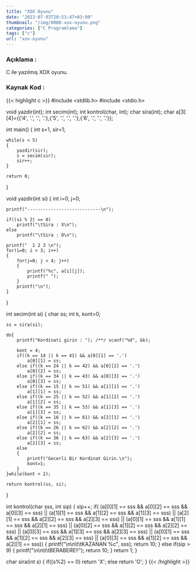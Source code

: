 ```yaml
---
title: "XOX Oyunu"
date: "2013-07-03T20:53:47+03:00"
thumbnail: "/img/0008-xox-oyunu.png"
categories: ["C Programlama"]
tags: ["c"]
url: "xox-oyunu"
---
```


### Açıklama :
C ile yazılmış XOX oyunu.

### Kaynak Kod :
{{< highlight c >}}
#include <stdlib.h>
#include <stdio.h>

void yazdir(int);
int secim(int);
int kontrol(char, int);
char sira(int);
char a[3][4]={{'4', '.', '.', '.'},{'5', '.', '.', '.'},{'6', '.', '.', '.'}};

int main()
{
    int s=1, sir=1;

    while(s < 5)
    {
        yazdir(sir);
        s = secim(sir);
        sir++;
    }

    return 0;
}

void yazdir(int si)
{
    int i=0, j=0;

    printf("----------------------------\n");

    if((si % 2) == 0)
        printf("\tSira : X\n");
    else
        printf("\tSira : O\n");

    printf("  1 2 3 \n");
    for(i=0; i < 3; i++)
    {
        for(j=0; j < 4; j++)
        {
            printf("%c", a[i][j]);
            printf(" ");
        }
        printf("\n");
    } 
}

int secim(int si)
{
    char ss;
    int k, kont=0;

    ss = sira(si);

    do{ 
        printf("Kordinati girin : "); /**/ scanf("%d", &k);

        kont = 4;
        if((k == 14 || k == 41) && a[0][1] == '.')
            a[0][1] = ss;
        else if((k == 24 || k == 42) && a[0][2] == '.')
            a[0][2] = ss;
        else if((k == 34 || k == 43) && a[0][3] == '.')
            a[0][3] = ss;
        else if((k == 15 || k == 51) && a[1][1] == '.')
            a[1][1] = ss;
        else if((k == 25 || k == 52) && a[1][2] == '.')
            a[1][2] = ss;
        else if((k == 35 || k == 53) && a[1][3] == '.')
            a[1][3] = ss;
        else if((k == 16 || k == 61) && a[2][1] == '.')
            a[2][1] = ss;
        else if((k == 26 || k == 62) && a[2][2] == '.')
            a[2][2] = ss;
        else if((k == 36 || k == 63) && a[2][3] == '.')
            a[2][3] = ss;
        else
        {
            printf("Gecerli Bir Kordinat Girin.\n");
            kont=1;
        }
    }while(kont < 2);

    return kontrol(ss, si);
}

int kontrol(char sss, int sip)
{
    sip++;
    if( (a[0][1] == sss && a[0][2] == sss && a[0][3] == sss) ||
        (a[1][1] == sss && a[1][2] == sss && a[1][3] == sss) ||
        (a[2][1] == sss && a[2][2] == sss && a[2][3] == sss) ||
        (a[0][1] == sss && a[1][1] == sss && a[2][1] == sss) ||
        (a[0][2] == sss && a[1][2] == sss && a[2][2] == sss) ||
        (a[0][3] == sss && a[1][3] == sss && a[2][3] == sss) ||
        (a[0][1] == sss && a[1][2] == sss && a[2][3] == sss) ||
        (a[0][3] == sss && a[1][2] == sss && a[2][1] == sss))
    {
        printf("\n\n\t\tKAZANAN %c", sss);
        return 10;
    }
    else if(sip > 9)
    {
        printf("\n\n\t\tBERABERE!!");
        return 10;
    }
    return 1;
}

char sira(int s)
{
    if((s%2) == 0)
        return 'X';
    else
        return 'O'; 
}
{{< /highlight >}}
